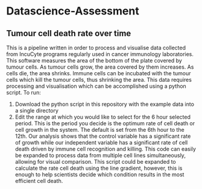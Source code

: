 # Datascience-Assessment

## Tumour cell death rate over time

This is a pipeline written in order to process and visualise data collected from IncuCyte programs regularly used in cancer immunology laboratories. This software measures the area of the bottom of the plate covered by tumour cells. As tumour cells grow, the area covered by them increases. As cells die, the area shrinks. Immune cells can be incubated with the tumour cells which kill the tumour cells, thus shrinking the area. This data requires processing and visualisation which can be accomplished using a python script. 
To run: 
1.	Download the python script in this repository with the example data into a single directory
2.	Edit the range at which you would like to select for the 6 hour selected period. This is the period you decide is the optimum rate of cell death or cell growth in the system. The default is set from the 6th hour to the 12th. 
Our analysis shows that the control variable has a significant rate of growth while our independent variable has a significant rate of cell death driven by immune cell recognition and killing. This code can easily be expanded to process data from multiple cell lines simultaneously, allowing for visual comparison. This script could be expanded to calculate the rate cell death using the line gradient, however, this is enough to help scientists decide which condition results in the most efficient cell death. 
